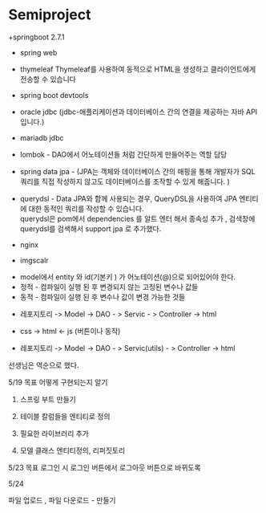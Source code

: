 # Semiproject
+springboot 2.7.1

+ spring web

+ thymeleaf  Thymeleaf를 사용하여 동적으로 HTML을 생성하고 클라이언트에게 전송할 수 있습니다

+ spring boot devtools

+ oracle jdbc (jdbc-애플리케이션과 데이터베이스 간의 연결을 제공하는 자바 API입니다.)
+ mariadb jdbc

+ lombok            - DAO에서 어노테이션들 처럼 간단하게 만들어주는 역할 담당

+ spring data jpa - 
(JPA는 객체와 데이터베이스 간의 매핑을 통해 개발자가 SQL 쿼리를 직접 작성하지 않고도 데이터베이스를 조작할 수 있게 해줍니다. )

+ querydsl - Data JPA와 함께 사용되는 경우, 
QueryDSL을 사용하여 JPA 엔티티에 대한 동적인 쿼리를 작성할 수 있습니다.  
querydsl은 pom에서 dependencies 를 알트 엔터 해서 종속성 추가 , 검색창에
querydsl를 검색해서 support jpa 로 추가했다.

+ nginx
+ imgscalr


- model에서 entity 와 id(기본키 ) 가 어노테이션(@)으로 되어있어야 한다.
- 정적 - 컴파일이 실행 된 후 변경되지 않는 고정된 변수나 값들 
- 동적 - 컴파일이 실행 된 후 변수나 값이 변경 가능한 것들 



+ 레포지토리 -> Model -> DAO - > Servic - > Controller -> html
                          
+ css -> html  <- js (버튼이나 동작)


+ 레포지토리 -> Model -> DAO - > Servic(utils) - > Controller -> html
 
선생님은 역순으로 했다.                             

5/19 목표
어떻게 구현되는지 알기

1. 스프링 부트 만들기

2. 테이블 칼럼들을 엔티티로 정의

3. 필요한 라이브러리 추가

4. 모델 클래스 엔티티정의, 리퍼짓토리 

5/23 목표
로그인 시 로그인 버튼에서 로그아웃 버튼으로 바뀌도록

5/24

파일 업로드 , 파일 다운로드 - 만들기







